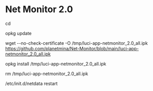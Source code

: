 # Net Monitor 2.0

cd

opkg update

wget --no-check-certificate -O /tmp/luci-app-netmonitor_2.0_all.ipk https://github.com/planetmina/Net-Monitor/blob/main/luci-app-netmonitor_2.0_all.ipk

opkg install /tmp/luci-app-netmonitor_2.0_all.ipk

rm /tmp/luci-app-netmonitor_2.0_all.ipk

/etc/init.d/netdata restart
